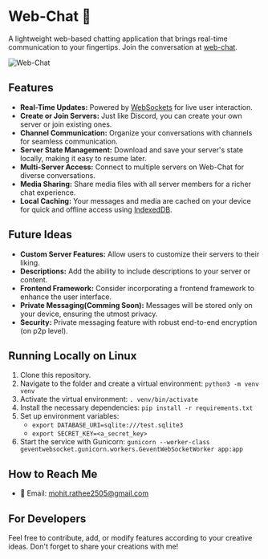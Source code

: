 # Web-Chat 🚀

A lightweight web-based chatting application that brings real-time communication to your fingertips. Join the conversation at [web-chat](https://web-chat.onrender.com).

![Web-Chat](https://github.com/mohit-rathee/web-chat/assets/89066152/fd9a022e-487f-4e9b-8170-276bee282808)

## Features
- **Real-Time Updates:** Powered by [WebSockets](https://developer.mozilla.org/en-US/docs/Web/API/WebSockets_API) for live user interaction.
- **Create or Join Servers:** Just like Discord, you can create your own server or join existing ones.
- **Channel Communication:** Organize your conversations with channels for seamless communication.
- **Server State Management:** Download and save your server's state locally, making it easy to resume later.
- **Multi-Server Access:** Connect to multiple servers on Web-Chat for diverse conversations.
- **Media Sharing:** Share media files with all server members for a richer chat experience.
- **Local Caching:** Your messages and media are cached on your device for quick and offline access using [IndexedDB](https://developer.mozilla.org/en-US/docs/Web/API/IndexedDB_API).

## Future Ideas
- **Custom Server Features:** Allow users to customize their servers to their liking.
- **Descriptions:** Add the ability to include descriptions to your server or content.
- **Frontend Framework:** Consider incorporating a frontend framework to enhance the user interface.
- **Private Messaging(Comming Soon):** Messages will be stored only on your device, ensuring the utmost privacy.
- **Security:**  Private messaging feature with robust end-to-end encryption (on p2p level).

## Running Locally on Linux
1. Clone this repository.
2. Navigate to the folder and create a virtual environment: `python3 -m venv venv`
3. Activate the virtual environment: `. venv/bin/activate`
4. Install the necessary dependencies: `pip install -r requirements.txt`
5. Set up environment variables: 
   - `export DATABASE_URI=sqlite:///test.sqlite3`
   - `export SECRET_KEY=<a_secret_key>`
6. Start the service with Gunicorn: `gunicorn --worker-class geventwebsocket.gunicorn.workers.GeventWebSocketWorker app:app`

## How to Reach Me
- 📧 Email: mohit.rathee2505@gmail.com

## For Developers
Feel free to contribute, add, or modify features according to your creative ideas. Don't forget to share your creations with me!
